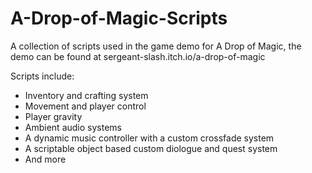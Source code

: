 # A-Drop-of-Magic-Scripts
A collection of scripts used in the game demo for A Drop of Magic, the demo can be found at sergeant-slash.itch.io/a-drop-of-magic

Scripts include:
* Inventory and crafting system
* Movement and player control
* Player gravity
* Ambient audio systems
* A dynamic music controller with a custom crossfade system
* A scriptable object based custom diologue and quest system
* And more
